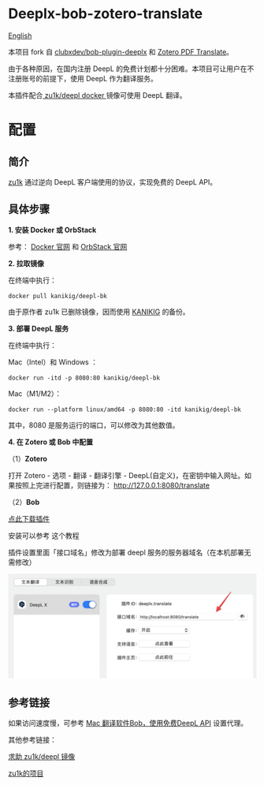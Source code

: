 # Deeplx-bob-zotero-translate
[English](https://github.com/KyleChoy/zotero-pdf-translate/blob/CustomDeepL/README-EN.md)

本项目 fork 自 [clubxdev/bob-plugin-deeplx](https://github.com/clubxdev/bob-plugin-deeplx) 和 [Zotero PDF Translate](https://github.com/windingwind/zotero-pdf-translate/pull/342)。

由于各种原因，在国内注册 DeepL 的免费计划都十分困难。本项目可让用户在不注册账号的前提下，使用 DeepL 作为翻译服务。

本插件配合[ zu1k/deepl docker ](https://hub.docker.com/r/zu1k/deepl)镜像可使用 DeepL 翻译。

# 配置
## 简介

[zu1k](https://github.com/zu1k) 通过逆向 DeepL 客户端使用的协议，实现免费的 DeepL API。

## 具体步骤

**1. 安装 Docker 或 OrbStack**

参考： [Docker 官网](https://www.docker.com/) 和 [OrbStack 官网](https://orbstack.dev/)

**2. 拉取镜像**

在终端中执行：

```Shell
docker pull kanikig/deepl-bk
```

由于原作者 zu1k 已删除镜像，因而使用 [KANIKIG](https://github.com/clubxdev/bob-plugin-deeplx/issues/3) 的备份。

**3. 部署 DeepL 服务**

在终端中执行：

Mac（Intel）和 Windows ：

```Shell
docker run -itd -p 8080:80 kanikig/deepl-bk 
```


Mac（M1/M2）：

```Shell
docker run --platform linux/amd64 -p 8080:80 -itd kanikig/deepl-bk
```


其中，8080 是服务运行的端口，可以修改为其他数值。

**4. 在 Zotero 或 Bob 中配置**

（1）**Zotero**

打开 Zotero - 选项 - 翻译 - 翻译引擎 - DeepL(自定义)，在密钥中输入网址。如果按照上完进行配置，则链接为： http://127.0.0.1:8080/translate

（2）**Bob**

[点此下载插件](https://github.com/ZacharyLauGitHub/Deeplx-bob-zotero-translate/raw/master/deeplx.translate.bobplugin)

安装可以参考 这个教程

插件设置里面「接口域名」修改为部署 deepl 服务的服务器域名（在本机部署无需修改）

![](https://raw.githubusercontent.com/ZacharyLauGitHub/images/master/2023/CleanShot%202023-07-25%20at%2014.38.53%402x.png)

## 参考链接

如果访问速度慢，可参考 [Mac 翻译软件Bob，使用免费DeepL API](https://zhuanlan.zhihu.com/p/484946276) 设置代理。

其他参考链接：

[求助 zu1k/deepl 镜像](https://github.com/clubxdev/bob-plugin-deeplx/issues/2)

[zu1k的项目](https://zu1k.com/projects/#deepl-free-api)
